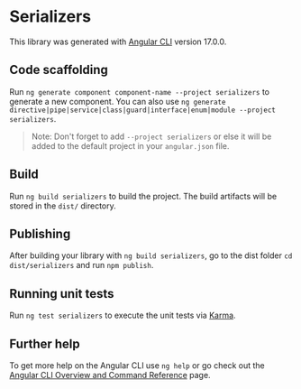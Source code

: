 # Serializers

This library was generated with [Angular CLI](https://github.com/angular/angular-cli) version 17.0.0.

## Code scaffolding

Run `ng generate component component-name --project serializers` to generate a new component. You can also use
`ng generate directive|pipe|service|class|guard|interface|enum|module --project serializers`.

> Note: Don't forget to add `--project serializers` or else it will be added to the default project in your `angular.json` file.

## Build

Run `ng build serializers` to build the project. The build artifacts will be stored in the `dist/` directory.

## Publishing

After building your library with `ng build serializers`, go to the dist folder `cd dist/serializers` and run `npm publish`.

## Running unit tests

Run `ng test serializers` to execute the unit tests via [Karma](https://karma-runner.github.io).

## Further help

To get more help on the Angular CLI use `ng help` or go check out the [Angular CLI Overview and Command Reference](https://angular.io/cli) page.
